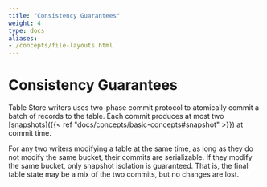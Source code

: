 ```yaml
---
title: "Consistency Guarantees"
weight: 4
type: docs
aliases:
- /concepts/file-layouts.html
---
```

<!--
Licensed to the Apache Software Foundation (ASF) under one
or more contributor license agreements.  See the NOTICE file
distributed with this work for additional information
regarding copyright ownership.  The ASF licenses this file
to you under the Apache License, Version 2.0 (the
"License"); you may not use this file except in compliance
with the License.  You may obtain a copy of the License at

  http://www.apache.org/licenses/LICENSE-2.0

Unless required by applicable law or agreed to in writing,
software distributed under the License is distributed on an
"AS IS" BASIS, WITHOUT WARRANTIES OR CONDITIONS OF ANY
KIND, either express or implied.  See the License for the
specific language governing permissions and limitations
under the License.
-->

# Consistency Guarantees

Table Store writers uses two-phase commit protocol to atomically commit a batch of records to the table. Each commit produces at most two [snapshots]({{< ref "docs/concepts/basic-concepts#snapshot" >}}) at commit time.

For any two writers modifying a table at the same time, as long as they do not modify the same bucket, their commits are serializable. If they modify the same bucket, only snapshot isolation is guaranteed. That is, the final table state may be a mix of the two commits, but no changes are lost.
